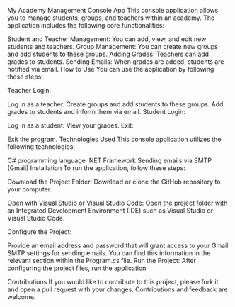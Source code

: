 My Academy Management Console App
This console application allows you to manage students, groups, and teachers within an academy. The application includes the following core functionalities:

Student and Teacher Management: You can add, view, and edit new students and teachers.
Group Management: You can create new groups and add students to these groups.
Adding Grades: Teachers can add grades to students.
Sending Emails: When grades are added, students are notified via email.
How to Use
You can use the application by following these steps:

Teacher Login:

Log in as a teacher.
Create groups and add students to these groups.
Add grades to students and inform them via email.
Student Login:

Log in as a student.
View your grades.
Exit:

Exit the program.
Technologies Used
This console application utilizes the following technologies:

C# programming language
.NET Framework
Sending emails via SMTP (Gmail)
Installation
To run the application, follow these steps:

Download the Project Folder: Download or clone the GitHub repository to your computer.

Open with Visual Studio or Visual Studio Code: Open the project folder with an Integrated Development Environment (IDE) such as Visual Studio or Visual Studio Code.

Configure the Project:

Provide an email address and password that will grant access to your Gmail SMTP settings for sending emails. You can find this information in the relevant section within the Program.cs file.
Run the Project: After configuring the project files, run the application.

Contributions
If you would like to contribute to this project, please fork it and open a pull request with your changes. Contributions and feedback are welcome.
